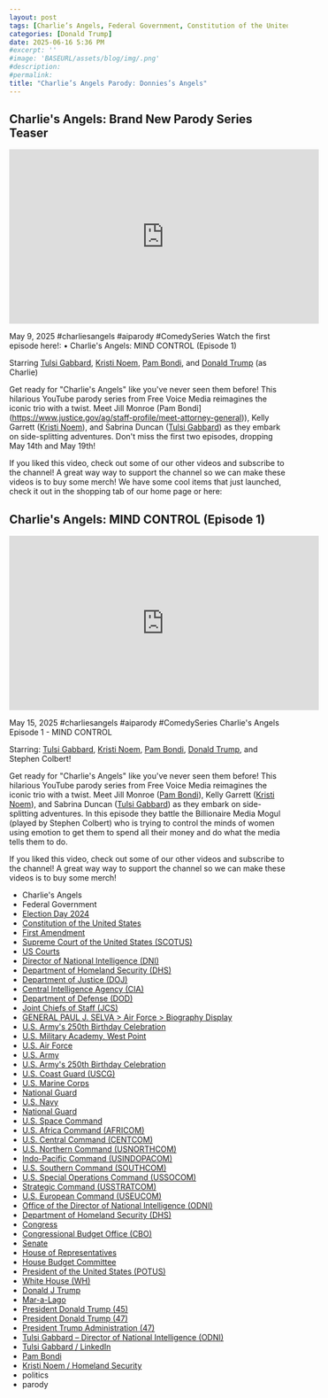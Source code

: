 ```yaml
---
layout: post
tags: [Charlie’s Angels, Federal Government, Constitution of the United States, First Amendment, Supreme Court of the United States (SCOTUS), US Courts, Director of National Intelligence (DNI), Department of Homeland Security (DHS), Department of Justice (DOJ), Central Intelligence Agency (CIA), Department of Defense (DOD), Joint Chiefs of Staff (JCS), GENERAL PAUL J. SELVA > Air Force > Biography Display, U.S. Army’s 250th Birthday Celebration, U.S. Military Academy West Point, U.S. Air Force, U.S. Army, U.S. Army’s 250th Birthday Celebration, U.S. Coast Guard (USCG), U.S. Marine Corps, National Guard, U.S. Navy, National Guard, U.S. Space Command, U.S. Africa Command (AFRICOM), U.S. Central Command (CENTCOM), U.S. Northern Command (USNORTHCOM), Indo-Pacific Command (USINDOPACOM), U.S. Southern Command (SOUTHCOM), U.S. Special Operations Command (USSOCOM), Strategic Command (USSTRATCOM), U.S. European Command (USEUCOM), Office of the Director of National Intelligence (ODNI), Department of Homeland Security (DHS), Congress, Congressional Budget Office (CBO), Senate, House of Representatives, House Budget Committee, President of the United States (POTUS), White House (WH), Donald J Trump, Mar-a-Lago, President Donald Trump (45), President Donald Trump (47), President Trump Administration (47), Tulsi Gabbard – Director of National Intelligence (ODNI), Tulsi Gabbard / LinkedIn, Pam Bondi, Kristi Noem / Homeland Security, politics, parody]
categories: [Donald Trump]
date: 2025-06-16 5:36 PM
#excerpt: ''
#image: 'BASEURL/assets/blog/img/.png'
#description:
#permalink:
title: "Charlie’s Angels Parody: Donnies’s Angels"
---
```



## Charlie's Angels: Brand New Parody Series Teaser

<iframe width="560" height="315" src="https://www.youtube.com/embed/pQD_VENEJeo?si=gQ1ghemxqSQgIsOr" title="YouTube video player" frameborder="0" allow="accelerometer; autoplay; clipboard-write; encrypted-media; gyroscope; picture-in-picture; web-share" referrerpolicy="strict-origin-when-cross-origin" allowfullscreen></iframe>

May 9, 2025  #charliesangels #aiparody #ComedySeries
Watch the first episode here!:    • Charlie's Angels: MIND CONTROL (Episode 1)  

Starring [Tulsi Gabbard](https://www.odni.gov/index.php/who-we-are/leadership/director-of-national-intelligence), [Kristi Noem](https://www.dhs.gov/person/kristi-noem), [Pam Bondi](https://www.justice.gov/ag/staff-profile/meet-attorney-general), and [Donald Trump](https://www.donaldjtrump.com/) (as Charlie)

Get ready for "Charlie's Angels" like you've never seen them before! This hilarious YouTube parody series from Free Voice Media reimagines the iconic trio with a twist. Meet Jill Monroe (Pam Bondi](https://www.justice.gov/ag/staff-profile/meet-attorney-general)), Kelly Garrett ([Kristi Noem](https://www.dhs.gov/person/kristi-noem)), and Sabrina Duncan ([Tulsi Gabbard](https://www.odni.gov/index.php/who-we-are/leadership/director-of-national-intelligence)) as they embark on side-splitting adventures. Don't miss the first two episodes, dropping May 14th and May 19th!

If you liked this video, check out some of our other videos and subscribe to the channel! 
A great way way to support the channel so we can make these videos is to buy some merch! We have some cool items that just launched, check it out in the shopping tab of our home page or here:

## Charlie's Angels: MIND CONTROL (Episode 1)

<iframe width="560" height="315" src="https://www.youtube.com/embed/gl9tP2h_1zw?si=NWo8q1rKpLZSVdyb" title="YouTube video player" frameborder="0" allow="accelerometer; autoplay; clipboard-write; encrypted-media; gyroscope; picture-in-picture; web-share" referrerpolicy="strict-origin-when-cross-origin" allowfullscreen></iframe>

May 15, 2025  #charliesangels #aiparody #ComedySeries
Charlie's Angels Episode 1 - MIND CONTROL

Starring: [Tulsi Gabbard](https://www.odni.gov/index.php/who-we-are/leadership/director-of-national-intelligence), [Kristi Noem](https://www.dhs.gov/person/kristi-noem), [Pam Bondi](https://www.justice.gov/ag/staff-profile/meet-attorney-general), [Donald Trump](https://www.donaldjtrump.com/), and Stephen Colbert!

Get ready for "Charlie's Angels" like you've never seen them before! This hilarious YouTube parody series from Free Voice Media reimagines the iconic trio with a twist. Meet Jill Monroe ([Pam Bondi](https://www.justice.gov/ag/staff-profile/meet-attorney-general)), Kelly Garrett ([Kristi Noem](https://www.dhs.gov/person/kristi-noem)), and Sabrina Duncan ([Tulsi Gabbard](https://www.odni.gov/index.php/who-we-are/leadership/director-of-national-intelligence)) as they embark on side-splitting adventures. In this episode they battle the Billionaire Media Mogul (played by Stephen Colbert) who is trying to control the minds of women using emotion to get them to spend all their money and do what the media tells them to do.

If you liked this video, check out some of our other videos and subscribe to the channel! 
A great way way to support the channel so we can make these videos is to buy some merch! 

- Charlie's Angels
- Federal Government 
- [Election Day 2024](https://www.fec.gov/resources/cms-content/documents/2024presgeresults.pdf)
- [Constitution of the United States](https://constitution.congress.gov/)
- [First Amendment](https://constitution.congress.gov/constitution/amendment-1/)
- [Supreme Court of the United States (SCOTUS)](https://www.supremecourt.gov/)
- [US Courts](https://www.uscourts.gov/)
- [Director of National Intelligence (DNI)](https://www.dni.gov)
- [Department of Homeland Security (DHS)](https://www.dhs.gov/)
- [Department of Justice (DOJ)](https://www.justice.gov/)
- [Central Intelligence Agency (CIA)](https://www.cia.gov/)
- [Department of Defense (DOD)](https://www.defense.gov/)
- [Joint Chiefs of Staff (JCS)](https://www.jcs.mil/)
- [GENERAL PAUL J. SELVA > Air Force > Biography Display](https://www.af.mil/About-Us/Biographies/Display/Article/105043/general-paul-j-selva/)
- [U.S. Army's 250th Birthday Celebration](https://www.army.mil/1775/)
- [U.S. Military Academy, West Point](https://www.westpoint.edu/)
- [U.S. Air Force](https://www.af.mil/)
- [U.S. Army](https://www.army.mil/)
- [U.S. Army's 250th Birthday Celebration](https://www.army.mil/1775/)
- [U.S. Coast Guard (USCG)](https://www.uscg.mil/)
- [U.S. Marine Corps](https://www.marines.mil/)
- [National Guard](https://www.nationalguard.mil/)
- [U.S. Navy](https://www.navy.mil/)
- [National Guard](https://www.nationalguard.mil/)
- [U.S. Space Command](https://www.spacecom.mil/)
- [U.S. Africa Command (AFRICOM)](https://www.africom.mil/)
- [U.S. Central Command (CENTCOM)](https://www.centcom.mil/)
- [U.S. Northern Command (USNORTHCOM)](https://www.northcom.mil/)
- [Indo-Pacific Command (USINDOPACOM)](https://www.pacom.mil/)
- [U.S. Southern Command (SOUTHCOM)](http://www.southcom.mil/)
- [U.S. Special Operations Command (USSOCOM)](https://www.socom.mil/)
- [Strategic Command (USSTRATCOM)](http://www.stratcom.mil/)
- [U.S. European Command (USEUCOM)](https://www.eucom.mil/)
- [Office of the Director of National Intelligence (ODNI)](https://www.odni.gov/)
- [Department of Homeland Security (DHS)](https://www.dhs.gov/)
- [Congress](https;//www.congress.gov/)
- [Congressional Budget Office (CBO)](https://www.cbo.gov/)
- [Senate](https://www.senate.gov/)
- [House of Representatives](https://www.house.gov/)
- [House Budget Committee ](https://budget.house.gov/)
- [President of the United States (POTUS)](https://www.whitehouse.gov/)
- [White House (WH)](https://www.whitehouse.gov/)
- [Donald J Trump](https://www.donaldjtrump.com/)
- [Mar-a-Lago](https://www.maralagoclub.com/)
- [President Donald Trump (45)](https://trumpwhitehouse.archives.gov/)
- [President Donald Trump (47)](https://www.whitehouse.gov/administration/donald-j-trump/)
- [President Trump Administration (47)](https://www.whitehouse.gov/administration/)
- [Tulsi Gabbard – Director of National Intelligence (ODNI)](https://www.odni.gov/index.php/who-we-are/leadership/director-of-national-intelligence)
- [Tulsi Gabbard / LinkedIn](https://www.linkedin.com/in/tulsigabbard/)
- [Pam Bondi](https://www.justice.gov/ag/staff-profile/meet-attorney-general)
- [Kristi Noem / Homeland Security](https://www.dhs.gov/person/kristi-noem)
- politics 
- parody 
